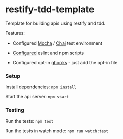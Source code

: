 # restify-tdd-template

Template for building apis using restify and tdd.

Features:

* Configured [Mocha](https://mochajs.org/) / [Chai](http://chaijs.com/) test environment

* [Configured](https://github.com/kentcdodds/eslint-config-kentcdodds) eslint and npm scripts

* Configured opt-in [ghooks](https://www.npmjs.com/package/ghooks) - just add the opt-in file
                                                            
### Setup
Install dependencies: `npm install`

Start the api server: `npm start`

### Testing
Run the tests: `npm test`

Run the tests in watch mode: `npm run watch:test`